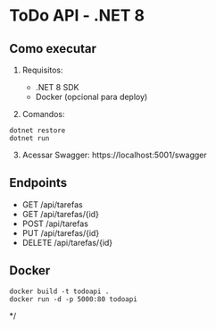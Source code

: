 # ToDo API - .NET 8

## Como executar

1. Requisitos:
   - .NET 8 SDK
   - Docker (opcional para deploy)

2. Comandos:
```
dotnet restore
dotnet run
```

3. Acessar Swagger:
https://localhost:5001/swagger

## Endpoints

- GET /api/tarefas
- GET /api/tarefas/{id}
- POST /api/tarefas
- PUT /api/tarefas/{id}
- DELETE /api/tarefas/{id}

## Docker
```
docker build -t todoapi .
docker run -d -p 5000:80 todoapi
```
*/
